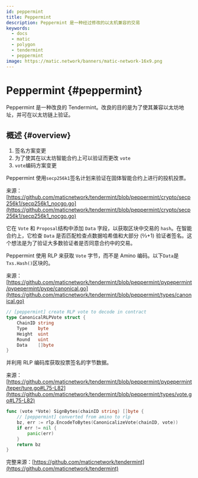 ```yaml
---
id: peppermint
title: Peppermint
description: Peppermint 是一种经过修改的以太机兼容的交易
keywords:
  - docs
  - matic
  - polygon
  - tendermint
  - peppermint
image: https://matic.network/banners/matic-network-16x9.png
---
```


# Peppermint {#peppermint}

Peppermint 是一种改良的 Tendermint。改良的目的是为了使其兼容以太坊地址，并可在以太坊链上验证。

## 概述 {#overview}

1. 签名方案变更
2. 为了使其在以太坊智能合约上可以验证而更改 `vote`
3. `vote`编码方案变更

Peppermint 使用`secp256k1`签名计划来验证在固体智能合约上进行的投机投票。

来源：[https://github.com/maticnetwork/tendermint/blob/peppermint/crypto/secp256k1/secp256k1_nocgo.go](https://github.com/maticnetwork/tendermint/blob/peppermint/crypto/secp256k1/secp256k1_nocgo.go)

它在 `Vote` 和 `Proposal`结构中添加 `Data` 字段，以获取区块中交易的 `hash`。在智能合约上，它检查 `Data` 是否匹配检查点数据哈希值和大部分 (⅔+1) 验证者签名。这个想法是为了验证大多数验证者是否同意合约中的交易。

Peppermint 使用 RLP 来获取 `Vote` 字节，而不是 Amino 编码。以下`Data`是`Txs.Hash()`区块的。

来源：[https://github.com/maticnetwork/tendermint/blob/peppermint/pypepermint/pypepermint/pype/canonical.go](https://github.com/maticnetwork/tendermint/blob/peppermint/types/canonical.go)

```go
// [peppermint] create RLP vote to decode in contract
type CanonicalRLPVote struct {
	ChainID string
	Type    byte
	Height  uint
	Round   uint
	Data    []byte
}
```

并利用 RLP 编码库获取投票签名的字节数据。

来源：[https://github.com/maticnetwork/tendermint/blob/peppermint/pypepermint/teper/ture.go#L75-L82](https://github.com/maticnetwork/tendermint/blob/peppermint/types/vote.go#L75-L82)

```go
func (vote *Vote) SignBytes(chainID string) []byte {
	// [peppermint] converted from amino to rlp
	bz, err := rlp.EncodeToBytes(CanonicalizeVote(chainID, vote))
	if err != nil {
		panic(err)
	}
	return bz
}
```

完整来源：[https://github.com/maticnetwork/tendermint](https://github.com/maticnetwork/tendermint)

